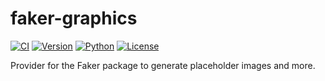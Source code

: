 # faker-graphics

[![CI](https://github.com/fdemmer/faker-graphics/actions/workflows/test.yml/badge.svg)](https://github.com/fdemmer/faker-graphics/actions/workflows/test.yml)
[![Version](https://img.shields.io/pypi/v/faker-graphics.svg)](https://pypi.org/project/faker-graphics/)
[![Python](https://img.shields.io/pypi/pyversions/faker-graphics.svg)](https://pypi.org/project/faker-graphics/)
[![License](https://img.shields.io/pypi/l/faker-graphics.svg)](https://pypi.org/project/faker-graphics/)

Provider for the Faker package to generate placeholder images and more.
